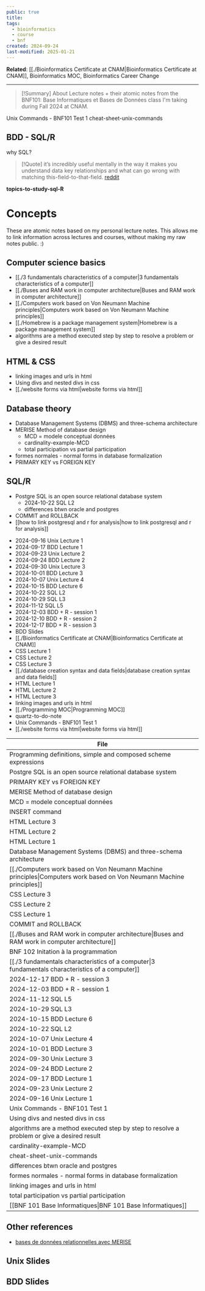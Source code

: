 ```yaml
---
public: true
title: 
tags:
  - bioinformatics
  - course
  - bnf
created: 2024-09-24
last-modified: 2025-01-21
---
```

**Related**: [[./Bioinformatics Certificate at CNAM|Bioinformatics Certificate at CNAM]], Bioinformatics MOC, Bioinformatics Career Change

---

> [!Summary] About
> Lecture notes + their atomic notes from the BNF101: Base Informatiques et Bases de Données class I'm taking during Fall 2024 at CNAM. 


Unix Commands - BNF101 Test 1
cheat-sheet-unix-commands


## BDD - SQL/R 
why SQL?

> [!Quote]
> it’s incredibly useful mentally in the way it makes you understand data key relationships and what can go wrong with matching this-field-to-that-field. [reddit](https://www.reddit.com/r/bioinformatics/comments/12ddryu/sql_a_sought_after_skill_in_bioinformatics/)
> 


**topics-to-study-sql-R**

# Concepts
These are atomic notes based on my personal lecture notes. This allows me to link information across lectures and courses, without making my raw notes public. :) 

## Computer science basics
* [[./3 fundamentals characteristics of a computer|3 fundamentals characteristics of a computer]]
* [[./Buses and RAM work in computer architecture|Buses and RAM work in computer architecture]]
* [[./Computers work based on Von Neumann Machine principles|Computers work based on Von Neumann Machine principles]]
* [[./Homebrew is a package management system|Homebrew is a package management system]]
* algorithms are a method executed step by step to resolve a problem or give a desired result


## HTML & CSS
* linking images and urls in html
* Using divs and nested divs in css
* [[./website forms via html|website forms via html]]

## Database theory
* Database Management Systems (DBMS) and three-schema architecture
* MERISE Method of database design
	* MCD = modele conceptual données
	* cardinality-example-MCD
	* total participation vs partial participation
* formes normales - normal forms in database formalization
* PRIMARY KEY vs FOREIGN KEY
## SQL/R
* Postgre SQL is an open source relational database system
	* 2024-10-22 SQL L2
	* differences btwn oracle and postgres
* COMMIT and ROLLBACK
* [[how to link postgresql and r for analysis|how to link postgresql and r for analysis]]

- 2024-09-16 Unix Lecture 1
- 2024-09-17 BDD Lecture 1
- 2024-09-23 Unix Lecture 2
- 2024-09-24 BDD Lecture 2
- 2024-09-30 Unix Lecture 3
- 2024-10-01 BDD Lecture 3
- 2024-10-07 Unix Lecture 4
- 2024-10-15 BDD Lecture 6
- 2024-10-22 SQL L2
- 2024-10-29 SQL L3
- 2024-11-12 SQL L5
- 2024-12-03 BDD + R - session 1
- 2024-12-10 BDD + R - session 2
- 2024-12-17 BDD + R - session 3
- BDD Slides
- [[./Bioinformatics Certificate at CNAM|Bioinformatics Certificate at CNAM]]
- CSS Lecture 1
- CSS Lecture 2
- CSS Lecture 3
- [[./database creation syntax and data fields|database creation syntax and data fields]]
- HTML Lecture 1
- HTML Lecture 2
- HTML Lecture 3
- linking images and urls in html
- [[./Programming MOC|Programming MOC]]
- quartz-to-do-note
- Unix Commands - BNF101 Test 1
- [[./website forms via html|website forms via html]]


| File                                                                                                                                                                                                     |
| -------------------------------------------------------------------------------------------------------------------------------------------------------------------------------------------------------- |
| Programming definitions, simple and composed scheme expressions                                                         |
| Postgre SQL is an open source relational database system                                                                       |
| PRIMARY KEY vs FOREIGN KEY                                                                                                                                   |
| MERISE Method of database design                                                                                                                       |
| MCD = modele conceptual données                                                                                                                         |
| INSERT command                                                                                                                                                           |
| HTML Lecture 3                                                                                                                                                           |
| HTML Lecture 2                                                                                                                                                           |
| HTML Lecture 1                                                                                                                                                           |
| Database Management Systems (DBMS) and three-schema architecture                                                       |
| [[./Computers work based on Von Neumann Machine principles\|Computers work based on Von Neumann Machine principles]]                                                                           |
| CSS Lecture 3                                                                                                                                                             |
| CSS Lecture 2                                                                                                                                                             |
| CSS Lecture 1                                                                                                                                                             |
| COMMIT and ROLLBACK                                                                                                                                                 |
| [[./Buses and RAM work in computer architecture\|Buses and RAM work in computer architecture]]                                                                                                 |
| BNF 102 Initation à la programmation                                                                                                               |
| [[./3 fundamentals characteristics of a computer\|3 fundamentals characteristics of a computer]]                                                                                               |
| 2024-12-17 BDD + R - session 3                                                                                                                           |
| 2024-12-03 BDD + R - session 1                                                                                                                           |
| 2024-11-12 SQL L5                                                                                                                                                     |
| 2024-10-29 SQL L3                                                                                                                                                     |
| 2024-10-15 BDD Lecture 6                                                                                                                                       |
| 2024-10-22 SQL L2                                                                                                                                                     |
| 2024-10-07 Unix Lecture 4                                                                                                                                     |
| 2024-10-01 BDD Lecture 3                                                                                                                                       |
| 2024-09-30 Unix Lecture 3                                                                                                                                     |
| 2024-09-24 BDD Lecture 2                                                                                                                                       |
| 2024-09-17 BDD Lecture 1                                                                                                                                       |
| 2024-09-23 Unix Lecture 2                                                                                                                                     |
| 2024-09-16 Unix Lecture 1                                                                                                                                     |
| Unix Commands - BNF101 Test 1                                                                                                                             |
| Using divs and nested divs in css                                                                                                                     |
| algorithms are a method executed step by step to resolve a problem or give a desired result |
| cardinality-example-MCD                                                                                                                                         |
| cheat-sheet-unix-commands                                                                                                                                     |
| differences btwn oracle and postgres                                                                                                               |
| formes normales - normal forms in database formalization                                                                       |
| linking images and urls in html                                                                                                                         |
| total participation vs partial participation                                                                                               |
| [[BNF 101 Base Informatiques\|BNF 101 Base Informatiques]]                                                                                                                             |


## Other references
* [bases de données relationnelles avec MERISE](https://ineumann.developpez.com/tutoriels/merise/initiation-merise/#LI)

## Unix Slides
## BDD Slides
